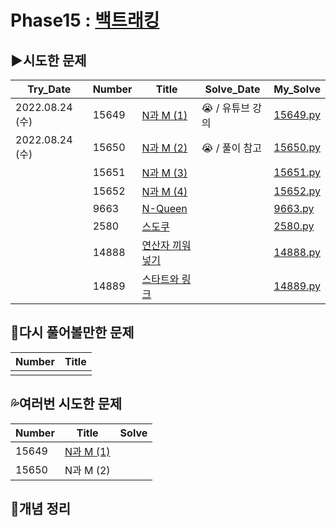 # Phase15 : [백트래킹](https://www.acmicpc.net/step/34)



## ▶️시도한 문제

| Try_Date        | Number | Title                                                        | Solve_Date           | My_Solve               |
| --------------- | ------ | ------------------------------------------------------------ | -------------------- | ---------------------- |
| 2022.08.24 (수) | 15649 | [N과 M (1)](https://www.acmicpc.net/problem/15649) | 😭 / 유튜브 강의 | [15649.py](./15649.py) |
| 2022.08.24 (수) | 15650  | [N과 M (2)](https://www.acmicpc.net/problem/15650)       | 😭 / 풀이 참고   | [15650.py](./15650.py) |
|                 | 15651  | [N과 M (3)](https://www.acmicpc.net/problem/15651)       |                 | [15651.py](./15651.py) |
|                 | 15652  | [N과 M (4)](https://www.acmicpc.net/problem/15652)       |                 | [15652.py](./15652.py) |
|                 | 9663   | [N-Queen](https://www.acmicpc.net/problem/9663)          |                 | [9663.py](./9663.py)   |
|                 | 2580   | [스도쿠](https://www.acmicpc.net/problem/2580)           |                 | [2580.py](./2580.py)   |
|                 | 14888  | [연산자 끼워넣기](https://www.acmicpc.net/problem/14888) |                 | [14888.py](./14888.py) |
|                 | 14889  | [스타트와 링크](https://www.acmicpc.net/problem/14889)   |                 | [14889.py](./14889.py) |



## 💫다시 풀어볼만한 문제

| Number | Title |
| ------ | ----- |
|        |       |



## 💦여러번 시도한 문제

| Number | Title                                              | Solve |
| ------ | -------------------------------------------------- | ----- |
| 15649  | [N과 M (1)](https://www.acmicpc.net/problem/15649) |       |
| 15650  | N과 M (2)                                          |       |

## 📑개념 정리

```python

```
